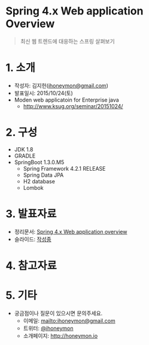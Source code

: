 Spring 4.x Web application Overview
===================================

> 최신 웹 트렌드에 대응하는 스프링 살펴보기

# 1. 소개
* 작성자: 김지헌(<ihoneymon@gmail.com>)
* 발표일시: 2015/10/24(토)
* Moden web applicatoin for Enterprise java
	- <http://www.ksug.org/seminar/20151024/>

# 2. 구성
* JDK 1.8
* GRADLE
* SpringBoot 1.3.0.M5
	- Spring Framework 4.2.1 RELEASE
	- Spring Data JPA
	- H2 database
	- Lombok

# 3. 발표자료
* 정리문서: [Spring 4.x Web application overview](https://www.dropbox.com/s/3i09r1gmnhmwqid/20151024_rocking-the-spring-4x-for-web.md?dl=0)
* 슬라이드: [작성중]()

# 4. 참고자료

# 5. 기타
* 궁금점이나 질문이 있으시면 문의주세요.
	- 이메일: <mailto:ihoneymon@gmail.com>
	- 트위터: [@ihoneymon](https://twitter.com/ihoneymon)
	- 소개페이지: <http://honeymon.io>